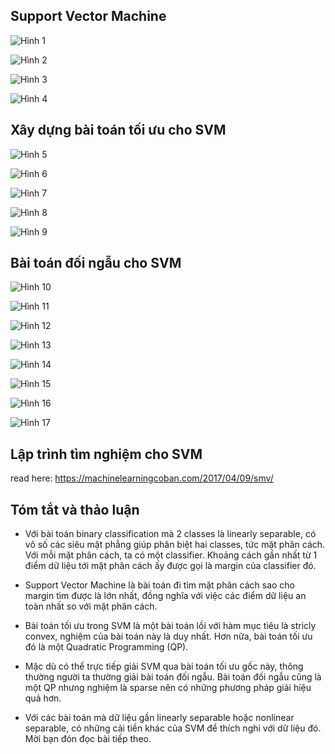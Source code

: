 ## Support Vector Machine

![Hình 1](https://github.com/lacie-life/ML-basic/blob/master/Lesson15/img/1.PNG?raw=true)

![Hình 2](https://github.com/lacie-life/ML-basic/blob/master/Lesson15/img/2.PNG?raw=true)

![Hình 3](https://github.com/lacie-life/ML-basic/blob/master/Lesson15/img/3.PNG?raw=true)

![Hình 4](https://github.com/lacie-life/ML-basic/blob/master/Lesson15/img/4.PNG?raw=true)

## Xây dựng bài toán tối ưu cho SVM

![Hình 5](https://github.com/lacie-life/ML-basic/blob/master/Lesson15/img/5.PNG?raw=true)

![Hình 6](https://github.com/lacie-life/ML-basic/blob/master/Lesson15/img/6.PNG?raw=true)

![Hình 7](https://github.com/lacie-life/ML-basic/blob/master/Lesson15/img/7.PNG?raw=true)

![Hình 8](https://github.com/lacie-life/ML-basic/blob/master/Lesson15/img/8.PNG?raw=true)

![Hình 9](https://github.com/lacie-life/ML-basic/blob/master/Lesson15/img/9.PNG?raw=true)

## Bài toán đối ngẫu cho SVM

![Hình 10](https://github.com/lacie-life/ML-basic/blob/master/Lesson15/img/10.PNG?raw=true)

![Hình 11](https://github.com/lacie-life/ML-basic/blob/master/Lesson15/img/11.PNG?raw=true)

![Hình 12](https://github.com/lacie-life/ML-basic/blob/master/Lesson15/img/12.PNG?raw=true)

![Hình 13](https://github.com/lacie-life/ML-basic/blob/master/Lesson15/img/13.PNG?raw=true)

![Hình 14](https://github.com/lacie-life/ML-basic/blob/master/Lesson15/img/14.PNG?raw=true)

![Hình 15](https://github.com/lacie-life/ML-basic/blob/master/Lesson15/img/15.PNG?raw=true)

![Hình 16](https://github.com/lacie-life/ML-basic/blob/master/Lesson15/img/16.PNG?raw=true)

![Hình 17](https://github.com/lacie-life/ML-basic/blob/master/Lesson15/img/17.PNG?raw=true)

## Lập trình tìm nghiệm cho SVM

read here: https://machinelearningcoban.com/2017/04/09/smv/

## Tóm tắt và thảo luận

+ Với bài toán binary classification mà 2 classes là linearly separable, có vô số các siêu mặt phẳng giúp phân biệt hai classes, tức mặt phân cách. Với mỗi mặt phân cách, ta có một classifier. Khoảng cách gần nhất từ 1 điểm dữ liệu tới mặt phân cách ấy được gọi là margin của classifier đó.

+ Support Vector Machine là bài toán đi tìm mặt phân cách sao cho margin tìm được là lớn nhất, đồng nghĩa với việc các điểm dữ liệu an toàn nhất so với mặt phân cách.

+ Bài toán tối ưu trong SVM là một bài toán lồi với hàm mục tiêu là stricly convex, nghiệm của bài toán này là duy nhất. Hơn nữa, bài toán tối ưu đó là một Quadratic Programming (QP).

+ Mặc dù có thể trực tiếp giải SVM qua bài toán tối ưu gốc này, thông thường người ta thường giải bài toán đối ngẫu. Bài toán đối ngẫu cũng là một QP nhưng nghiệm là sparse nên có những phương pháp giải hiệu quả hơn.

+ Với các bài toán mà dữ liệu gần linearly separable hoặc nonlinear separable, có những cải tiền khác của SVM để thích nghi với dữ liệu đó. Mời bạn đón đọc bài tiếp theo.



